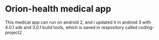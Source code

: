 # Orion-health medical app
This medical app can run on android 2, and i updated it in android 3 with 4.0.1 sdk and 3.0.1 build tools, which is saved in respository called coding-project2
